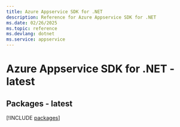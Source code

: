 ```yaml
---
title: Azure Appservice SDK for .NET
description: Reference for Azure Appservice SDK for .NET
ms.date: 02/26/2025
ms.topic: reference
ms.devlang: dotnet
ms.service: appservice
---
```

# Azure Appservice SDK for .NET - latest
## Packages - latest
[!INCLUDE [packages](appservice-index.md)]